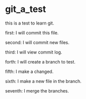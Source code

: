 # git_a_test
this is a test to learn git.

first: I will commit this file.

second: I will commit new files.

third: I will view commit log.

forth: I will create a branch to test.

fifth: I make a changed.

sixth: I make a new file in the branch.

seventh: I merge the branches.